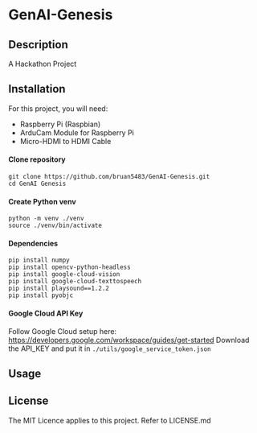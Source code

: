 # GenAI-Genesis

## Description
A Hackathon Project

## Installation
For this project, you will need:
- Raspberry Pi (Raspbian)
- ArduCam Module for Raspberry Pi
- Micro-HDMI to HDMI Cable

#### Clone repository
```
git clone https://github.com/bruan5483/GenAI-Genesis.git
cd GenAI Genesis
```

#### Create Python venv
```
python -m venv ./venv
source ./venv/bin/activate
```

#### Dependencies
```
pip install numpy
pip install opencv-python-headless
pip install google-cloud-vision
pip install google-cloud-texttospeech
pip install playsound==1.2.2
pip install pyobjc
```

#### Google Cloud API Key
Follow Google Cloud setup here: https://developers.google.com/workspace/guides/get-started
Download the API_KEY and put it in ```./utils/google_service_token.json```

## Usage

## License
The MIT Licence applies to this project. Refer to LICENSE.md